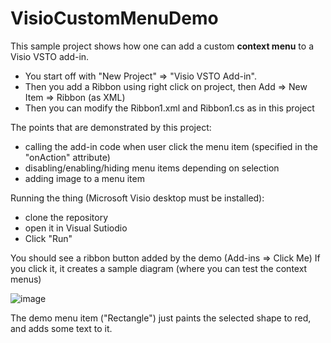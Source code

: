# VisioCustomMenuDemo

This sample project shows how one can add a custom **context menu** to a Visio VSTO add-in.

- You start off with "New Project" => "Visio VSTO Add-in".
- Then you add a Ribbon using right click on project, then Add => New Item => Ribbon (as XML)
- Then you can modify the Ribbon1.xml and Ribbon1.cs as in this project

The points that are demonstrated by this project:
- calling the add-in code when user click the menu item (specified in the "onAction" attribute)
- disabling/enabling/hiding menu items depending on selection
- adding image to a menu item

Running the thing (Microsoft Visio desktop must be installed):
- clone the repository
- open it in Visual Sutiodio
- Click "Run"

You should see a ribbon button added by the demo (Add-ins => Click Me)
If you click it, it creates a sample diagram (where you can test the context menus)

![image](https://user-images.githubusercontent.com/528366/130318567-bcb8fdeb-ddce-4315-9fb0-c00643d49d6d.png)

The demo menu item ("Rectangle") just paints the selected shape to red, and adds some text to it.
